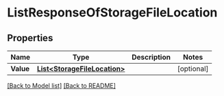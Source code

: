 # ListResponseOfStorageFileLocation
## Properties
Name | Type | Description | Notes
------------ | ------------- | ------------- | -------------
**Value** | [**List&lt;StorageFileLocation&gt;**](StorageFileLocation.md) |  | [optional] 


[[Back to Model list]](Models.md) [[Back to README]](README.md)


